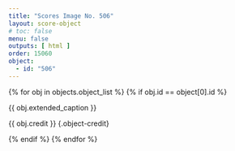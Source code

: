 ```yaml
---
title: "Scores Image No. 506"
layout: score-object
# toc: false
menu: false
outputs: [ html ]
order: 15060
object:
  - id: "506"
---
```


{% for obj in objects.object_list %}
{% if obj.id == object[0].id %}

{{ obj.extended_caption }}

{{ obj.credit }} {.object-credit}

{% endif %}
{% endfor %}
